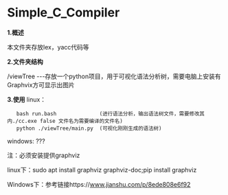 # Simple_C_Compiler
**1.概述**

本文件夹存放lex，yacc代码等

**2.文件夹结构**

/viewTree ---存放一个python项目，用于可视化语法分析树，需要电脑上安装有Graphvix方可显示出图片

**3.使用**
linux：
       
       bash run.bash              (进行语法分析，输出语法树文件，需要修改其内./cc.exe false 文件名为需要编译的文件名)
       python ./viewTree/main.py  (可视化刚刚生成的语法树)
       
windows: ???

注：必须安装提供graphviz

linux下：sudo apt install graphviz graphviz-doc;pip install graphviz

Windows下：参考链接https://www.jianshu.com/p/8ede808e6f92
